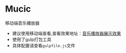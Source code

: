 # Mucic
移动端音乐播放器
* 建议使用移动端查看,查看效果地址：<a href = "https://lihai-boop.github.io/Mucic/dist/html/index.html">音乐播放器展示效果</a>
* 使用了gulp打包工具
* 具体配置请查看`gulpfile.js`文件
